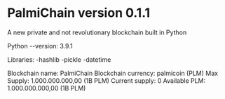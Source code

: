 # PalmiChain version 0.1.1
A new private and not revolutionary blockchain built in Python

Python --version: 3.9.1

Libraries:
-hashlib
-pickle
-datetime

Blockchain name: PalmiChain
Blockchain currency: palmicoin (PLM)
Max Supply: 1.000.000.000,00 (1B PLM)
Current supply: 0
Available PLM: 1.000.000.000,00 (1B PLM)

